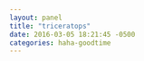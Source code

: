 ```yaml
---
layout: panel
title: "triceratops"
date: 2016-03-05 18:21:45 -0500
categories: haha-goodtime
---
```

